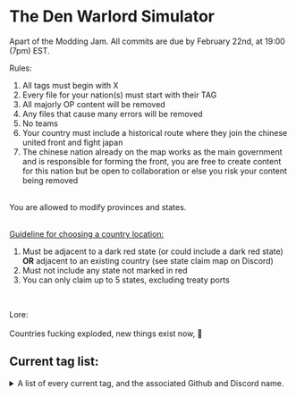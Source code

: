# The Den Warlord Simulator

Apart of the Modding Jam. All commits are due by February 22nd, at 19:00 (7pm) EST.

Rules: <br>
<ol>
  <li>All tags must begin with X</li>
  <li>Every file for your nation(s) must start with their TAG</li>
  <li>All majorly OP content will be removed</li>
  <li>Any files that cause many errors will be removed</li>
  <li>No teams</li>
  <li>Your country must include a historical route where they join the chinese united front and fight japan</li>
  <li>The chinese nation already on the map works as the main government and is responsible for forming the front, you are free to create content for this nation but be open to collaboration or else you risk your content being removed</li>
</ol>
<br>
You are allowed to modify provinces and states.<br><br>

<ins>Guideline for choosing a country location:</ins><br>
<ol>
  <li>Must be adjacent to a dark red state (or could include a dark red state) <b>OR</b> adjacent to an existing country (see state claim map on Discord)</li>
  <li>Must not include any state not marked in red</li>
  <li>You can only claim up to 5 states, excluding treaty ports</li>
</ol><br>

Lore: <br><br>
Countries fucking exploded, new things exist now, 🤷

## Current tag list:

<details>
  <summary>A list of every current tag, and the associated Github and Discord name.</summary>
  <br>
  
  | Tag | Github Name        | Discord Name           |
  | --- | :----------------: | :--------------------: |
  | XSG | Ministry-of-Autism | profesjonalny_autystyk |
  | XTI | Bowteye            | dbneptune              |
  | XSX | pixelaes           | pixelaes               |
  | XIS | kasastul           | kasastul               |
  | XWE | IWillExplode       | I Will Explode         | #best modder ever btw!!
  | X?? | Yeoudal            | yeoudal                |
  | XHK | Meepazor           | Meepazor               |
  | XSI | Carrera075         | Carrera                |
  | XSA | Masked Rokho    | MaskedRokho       |
  
</details>
